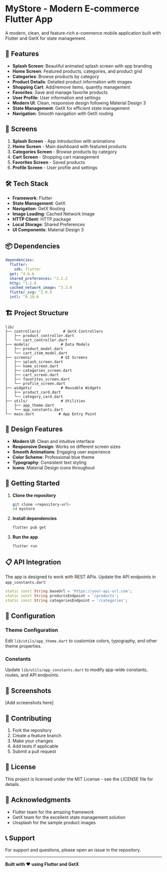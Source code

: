 # MyStore - Modern E-commerce Flutter App

A modern, clean, and feature-rich e-commerce mobile application built with Flutter and GetX for state management.

## 🚀 Features

- **Splash Screen**: Beautiful animated splash screen with app branding
- **Home Screen**: Featured products, categories, and product grid
- **Categories**: Browse products by category
- **Product Details**: Detailed product information with images
- **Shopping Cart**: Add/remove items, quantity management
- **Favorites**: Save and manage favorite products
- **User Profile**: User information and settings
- **Modern UI**: Clean, responsive design following Material Design 3
- **State Management**: GetX for efficient state management
- **Navigation**: Smooth navigation with GetX routing

## 📱 Screens

1. **Splash Screen** - App introduction with animations
2. **Home Screen** - Main dashboard with featured products
3. **Categories Screen** - Browse products by category
4. **Cart Screen** - Shopping cart management
5. **Favorites Screen** - Saved products
6. **Profile Screen** - User profile and settings

## 🛠 Tech Stack

- **Framework**: Flutter
- **State Management**: GetX
- **Navigation**: GetX Routing
- **Image Loading**: Cached Network Image
- **HTTP Client**: HTTP package
- **Local Storage**: Shared Preferences
- **UI Components**: Material Design 3

## 📦 Dependencies

```yaml
dependencies:
  flutter:
    sdk: flutter
  get: ^4.6.6
  shared_preferences: ^2.2.2
  http: ^1.1.0
  cached_network_image: ^3.3.0
  flutter_svg: ^2.0.9
  intl: ^0.19.0
```

## 🏗 Project Structure

```
lib/
├── controllers/          # GetX Controllers
│   ├── product_controller.dart
│   └── cart_controller.dart
├── models/              # Data Models
│   ├── product_model.dart
│   └── cart_item_model.dart
├── screens/             # UI Screens
│   ├── splash_screen.dart
│   ├── home_screen.dart
│   ├── categories_screen.dart
│   ├── cart_screen.dart
│   ├── favorites_screen.dart
│   └── profile_screen.dart
├── widgets/             # Reusable Widgets
│   ├── product_card.dart
│   └── category_card.dart
├── utils/               # Utilities
│   ├── app_theme.dart
│   └── app_constants.dart
└── main.dart           # App Entry Point
```

## 🎨 Design Features

- **Modern UI**: Clean and intuitive interface
- **Responsive Design**: Works on different screen sizes
- **Smooth Animations**: Engaging user experience
- **Color Scheme**: Professional blue theme
- **Typography**: Consistent text styling
- **Icons**: Material Design icons throughout

## 🚀 Getting Started

1. **Clone the repository**
   ```bash
   git clone <repository-url>
   cd mystore
   ```

2. **Install dependencies**
   ```bash
   flutter pub get
   ```

3. **Run the app**
   ```bash
   flutter run
   ```

## 📋 API Integration

The app is designed to work with REST APIs. Update the API endpoints in `app_constants.dart`:

```dart
static const String baseUrl = 'https://your-api-url.com';
static const String productsEndpoint = '/products';
static const String categoriesEndpoint = '/categories';
```

## 🔧 Configuration

### Theme Configuration
Edit `lib/utils/app_theme.dart` to customize colors, typography, and other theme properties.

### Constants
Update `lib/utils/app_constants.dart` to modify app-wide constants, routes, and API endpoints.

## 📱 Screenshots

[Add screenshots here]

## 🤝 Contributing

1. Fork the repository
2. Create a feature branch
3. Make your changes
4. Add tests if applicable
5. Submit a pull request

## 📄 License

This project is licensed under the MIT License - see the LICENSE file for details.

## 🙏 Acknowledgments

- Flutter team for the amazing framework
- GetX team for the excellent state management solution
- Unsplash for the sample product images

## 📞 Support

For support and questions, please open an issue in the repository.

---

**Built with ❤️ using Flutter and GetX**
